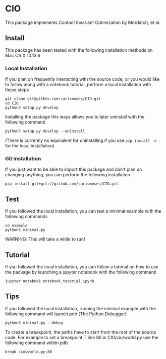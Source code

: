 # CIO

This package implements Contact Invariant Optimization by Mordatch, et al.

## Install

This package has been tested with the following installation methods on Mac OS X 10.13.6

### Local Installation
If you plan on frequently interacting with the source code, or you would like to follow along with a notebook tutorial, perform a local installation with these steps
```
git clone git@github.com:carismoses/CIO.git
cd CIO
python3 setup.py develop
```
Installing the package this ways allows you to later uninstall with the following command
```
python3 setup.py develop --uninstall
```
(There is currently no equivalent for uninstalling if you use ```pip install -e .``` for the local installation)

### Git Installation
If you just want to be able to import this package and don't plan on changing anything, you can perform the following installation
```
pip install git+git://github.com/carismoses/CIO.git
```

## Test
If you followed the local installation, you can test a minimal example with the following commands
```
cd example
python3 minimal.py
```
WARNING: This will take a while to run!

## Tutorial
If you followed the local installation, you can follow a tutorial on how to use the package by launching a jupyter notebook with the following command
```
jupyter notebook notebook_tutorial.ipynb
```

## Tips
If you followed the local installation, running the minimal example with the following command will launch pdb (The Python Debugger)
```
python3 minimal.py --debug
```
To create a breakpoint, the paths have to start from the root of the source code. For example to set a breakpoint T line 80 in CIO/cio/world.py use the following command within pdb
```
break cio\world.py:80
```
